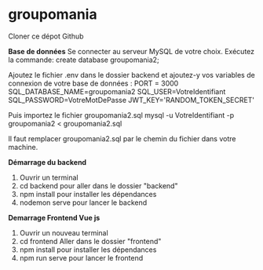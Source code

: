# groupomania
Cloner ce dépot Github

**Base de données**
Se connecter au serveur MySQL de votre choix. Exécutez la commande: 
create database groupomania2; 

Ajoutez le fichier .env dans le dossier backend et ajoutez-y vos variables de connexion de votre base de données :
PORT = 3000
SQL_DATABASE_NAME=groupomania2
SQL_USER=VotreIdentifiant
SQL_PASSWORD=VotreMotDePasse
JWT_KEY='RANDOM_TOKEN_SECRET'

Puis importez le fichier groupomania2.sql
mysql -u VotreIdentifiant -p groupomania2 < groupomania2.sql

Il faut remplacer groupomania2.sql par le chemin du fichier dans votre machine.

**Démarrage du backend**
1. Ouvrir un terminal
2. cd backend pour aller dans le dossier "backend"
3. npm install pour installer les dépendances
4. nodemon serve pour lancer le backend

**Demarrage Frontend Vue js**
1. Ouvrir un nouveau terminal
2. cd frontend  Aller dans le dossier "frontend"
3. npm install  pour installer les dépendances
4. npm run serve pour lancer le frontend 
